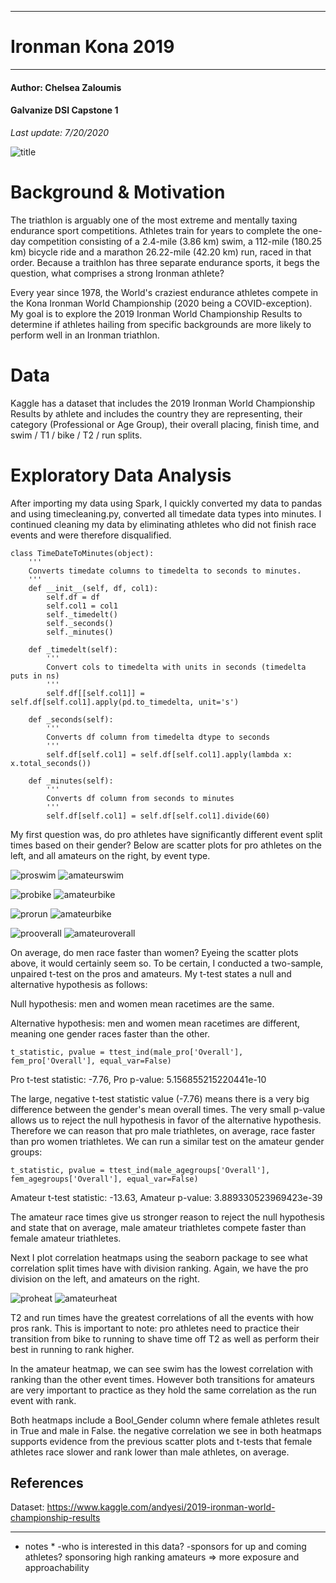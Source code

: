 **********************************************
# Ironman Kona 2019
**********************************************

#### Author: Chelsea Zaloumis
#### Galvanize DSI Capstone 1
*Last update: 7/20/2020*

![title](images/WCFinish-r.jpeg)

# Background & Motivation

The triathlon is arguably one of the most extreme and mentally taxing endurance sport competitions. Athletes train for years to complete the one-day competition consisting of a 2.4-mile (3.86 km) swim, a 112-mile (180.25 km) bicycle ride and a marathon 26.22-mile (42.20 km) run, raced in that order. Because a traithlon has three separate endurance sports, it begs the question, what comprises a strong Ironman athlete?

Every year since 1978, the World's craziest endurance athletes compete in the Kona Ironman World Championship (2020 being a COVID-exception). My goal is to explore the 2019 Ironman World Championship Results to determine if athletes hailing from specific backgrounds are more likely to perform well in an Ironman triathlon.

# Data

Kaggle has a dataset that includes the 2019 Ironman World Championship Results by athlete and includes the country they are representing, their category (Professional or Age Group), their overall placing, finish time, and swim / T1 / bike / T2 / run splits. 

# Exploratory Data Analysis

After importing my data using Spark, I quickly converted my data to pandas and using timecleaning.py, converted all timedate data types into minutes. I continued cleaning my data by eliminating athletes who did not finish race events and were therefore disqualified.


    class TimeDateToMinutes(object):
        '''
        Converts timedate columns to timedelta to seconds to minutes.
        '''
        def __init__(self, df, col1):
            self.df = df
            self.col1 = col1
            self._timedelt()
            self._seconds()
            self._minutes()
        
        def _timedelt(self):
            '''
            Convert cols to timedelta with units in seconds (timedelta puts in ns)
            '''
            self.df[[self.col1]] = self.df[self.col1].apply(pd.to_timedelta, unit='s')
    
        def _seconds(self):
            '''
            Converts df column from timedelta dtype to seconds
            '''
            self.df[self.col1] = self.df[self.col1].apply(lambda x: x.total_seconds())
    
        def _minutes(self):
            '''
            Converts df column from seconds to minutes
            '''
            self.df[self.col1] = self.df[self.col1].divide(60)


My first question was, do pro athletes have significantly different event split times based on their gender? Below are scatter plots for pro athletes on the left, and all amateurs on the right, by event type.

![proswim](images/image1.png) ![amateurswim](images/image1_.png)

![probike](images/image2.png) ![amateurbike](images/image2_.png)

![prorun](images/image3.png) ![amateurbike](images/image3_.png)

![prooverall](images/image4.png) ![amateuroverall](images/image4_.png)

On average, do men race faster than women? Eyeing the scatter plots above, it would certainly seem so. To be certain, I conducted a two-sample, unpaired t-test on the pros and amateurs. My t-test states a null and alternative hypothesis as follows:

Null hypothesis: men and women mean racetimes are the same.

Alternative hypothesis: men and women mean racetimes are different, meaning one gender races faster than the other.

    t_statistic, pvalue = ttest_ind(male_pro['Overall'], fem_pro['Overall'], equal_var=False)

Pro t-test statistic: -7.76, Pro p-value: 5.156855215220441e-10

The large, negative t-test statistic value (-7.76) means there is a very big difference between the gender's mean overall times. The very small p-value allows us to reject the null hypothesis in favor of the alternative hypothesis. Therefore we can reason that pro male triathletes, on average, race faster than pro women triathletes. We can run a similar test on the amateur gender groups:

    t_statistic, pvalue = ttest_ind(male_agegroups['Overall'], fem_agegroups['Overall'], equal_var=False)

Amateur t-test statistic: -13.63, Amateur p-value: 3.889330523969423e-39

The amateur race times give us stronger reason to reject the null hypothesis and state that on average, male amateur triathletes compete faster than female amateur triathletes.

Next I plot correlation heatmaps using the seaborn package to see what correlation split times have with division ranking. Again, we have the pro division on the left, and amateurs on the right.

![proheat](images/heatmap2.png) ![amateurheat](images/heatmap1.png)

T2 and run times have the greatest correlations of all the events with how pros rank. This is important to note: pro athletes need to practice their transition from bike to running to shave time off T2 as well as perform their best in running to rank higher. 

In the amateur heatmap, we can see swim has the lowest correlation with ranking than the other event times. However both transitions for amateurs are very important to practice as they hold the same correlation as the run event with rank.

Both heatmaps include a Bool_Gender column where female athletes result in True and male in False. the negative correlation we see in both heatmaps supports evidence from the previous scatter plots and t-tests that female athletes race slower and rank lower than male athletes, on average.


## References
Dataset: https://www.kaggle.com/andyesi/2019-ironman-world-championship-results


- - -
* notes *
-who is interested in this data?
-sponsors for up and coming athletes? sponsoring high ranking amateurs => more exposure and approachability
